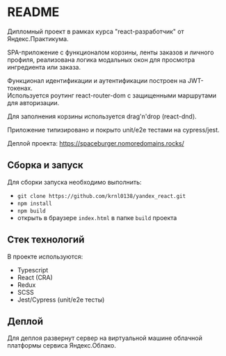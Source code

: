 # README

Дипломный проект в рамках курса "react-разработчик" от Яндекс.Практикума.

SPA-приложение с функционалом корзины, ленты заказов и личного профиля,
реализована логика модальных окон для просмотра ингредиента или заказа.

Функционал идентификации и аутентификации построен на JWT-токенах. \
Используется роутинг react-router-dom с защищенными маршрутами для авторизации.

Для заполнения корзины используется drag'n'drop (react-dnd).

Приложение типизировано и покрыто unit/e2e тестами на cypress/jest.

Деплой проекта: https://spaceburger.nomoredomains.rocks/

## Сборка и запуск

Для сборки запуска необходимо выполнить:

- `git clone https://github.com/krnl0138/yandex_react.git`
- `npm install`
- `npm build`
- открыть в браузере `index.html` в папке `build` проекта

## Стек технологий

В проекте используются:

- Typescript
- React (CRA)
- Redux
- SCSS
- Jest/Cypress (unit/e2e тесты)

## Деплой

Для деплоя развернут сервер на виртуальной машине облачной платформы 
сервиса Яндекс.Облако.

